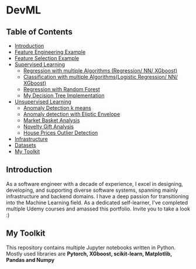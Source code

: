 # DevML

## Table of Contents

- [Introduction](#introduction)
- [Feature Engineering Example](house_prices/house_prices_multiple_regression_models.ipynb)
- [Feature Selection Example](house_prices/house_prices_multiple_regression_models.ipynb)
- [Supervised Learning](#supervised_learning)
  - [Regression with multiple Algorithms (Regression/ NN/ XGboost)](house_prices/house_prices_multiple_regression_models.ipynb)
  - [Classification with multiple Algorithms(Logistic Regression/ NN/ XGboost)](titanic/titanic_train_multiple_classification_models-inahshan-mobl.ipynb)
  - [Regression with Random Forest](other/world_happiness_report_analysis.ipynb)
  - [My Decision Tree Implementation](other/decision_tree.ipynb)
- [Unsupervised Learning](#unsupervised_learning)
  - [Anomaly Detection k means](unsupervised_learning/anomly_detection/anomaly_detection_kmeans.ipynb)
  - [Anomaly detection with Eliptic Envelope](unsupervised_learning/anomly_detection/anomaly_detection_elipticenvelope.ipynb)
  - [Market Basket Analysis](unsupervised_learning/market_basket_analysis/market_basket_analysis.ipynb)
  - [Novelty Gift Analysis](unsupervised_learning/market_basket_analysis/novelty_gift_analysis.ipynb)
  - [House Prices Outlier Detection](house_prices/house_prices_outlier_detection.ipynb)
- [Infrastructure](ml_infra/infra.ipynb)
- [Datasets](datasets)
- [My Toolkit](#mytoolkit)

## Introduction <a name="introduction"></a>
  As a software engineer with a decade of experience, I excel in designing, developing, and supporting diverse software systems, spanning mainly infrastructure and backend domains.
  I have a deep passion for transitioning into the Machine Learning field. As a dedicated self-learner, I've completed multiple Udemy courses and amassed this portfolio. Invite you to take a look :)

## My Toolkit <a name="mytoolkit"></a>
  This repository contains multiple Jupyter notebooks written in Python.
  Mostly used libraries are __Pytorch, XGboost, scikit-learn, Matplotlib, Pandas and Numpy__


